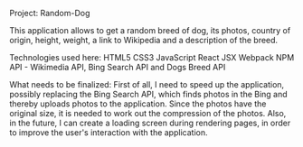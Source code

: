 Project: Random-Dog

This application allows to get a random breed of dog, its photos, country of origin, height, weight, a link to Wikipedia and a description of the breed.

Technologies used here:
HTML5
CSS3
JavaScript
React
JSX
Webpack
NPM
API - Wikimedia API, Bing Search API and Dogs Breed API

What needs to be finalized:
First of all, I need to speed up the application, possibly replacing the Bing Search API, which finds photos in the Bing  and thereby uploads photos to the application. Since the photos have the original size, it is needed to work out the compression of the photos. Also, in the future, I can create a loading screen during rendering pages, in order to improve the user's interaction with the application.